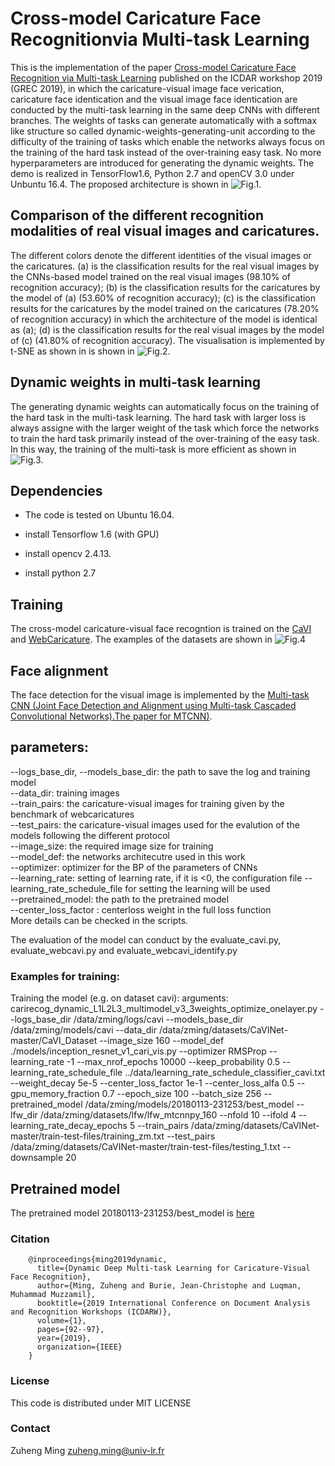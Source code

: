 # Cross-model Caricature Face Recognitionvia Multi-task Learning
This is the implementation of the paper [Cross-model Caricature Face Recognition via Multi-task Learning](https://arxiv.org/pdf/1911.03341.pdf) published on the ICDAR workshop 2019 (GREC 2019), in which the caricature-visual image face verication, caricature face identication and the visual image face identication are conducted by the multi-task learning in the same deep CNNs with different branches. The weights of tasks can generate automatically with  a softmax like structure so called dynamic-weights-generating-unit according to the difficulty of the training of tasks which enable the networks always focus on the training of the hard task instead of the over-training easy task. No more hyperparameters are introduced for generating the dynamic weights. The demo is realized in TensorFlow1.6, Python 2.7 and openCV 3.0 under Unbuntu 16.4. The proposed architecture is shown in ![Fig.1](./figs/Fig0_Fig1.png).

## Comparison of the different recognition modalities of real visual images and caricatures.
The different colors denote the different identities of the visual images or the caricatures. (a) is the classification results for the real visual images by the CNNs-based model trained on the real visual images (98.10\% of recognition accuracy); (b) is the classification results for the caricatures by the model of (a) (53.60\% of recognition accuracy); (c) is the classification results for the caricatures by the model trained on the caricatures (78.20\% of recognition accuracy) in which the architecture of the model is identical as (a); (d) is the classification results for the real visual images by the model of (c) (41.80\% of recognition accuracy). The visualisation is implemented by t-SNE as shown in is shown in ![Fig.2](./figs/github-fig2.png).

## Dynamic weights in multi-task learning
The generating dynamic weights can automatically focus on the training of the hard task in the multi-task learning. The hard task with larger loss is always assigne with the larger weight of the task which force the networks to train the hard task primarily instead of the over-training of the easy task. In this way, the training of the multi-task is more efficient as shown in ![Fig.3](https://github.com/hengxyz/cari-visual-recognition-via-multitask-learning/blob/master/figs/github-dyamicweights.png).


## Dependencies
- The code is tested on Ubuntu 16.04.

- install Tensorflow 1.6 (with GPU)

- install opencv 2.4.13.

- install python 2.7

## Training
The cross-model caricature-visual face recogntion is trained on the  [CaVI](https://lsaiml.github.io/CaVINet/) and [WebCaricature](https://cs.nju.edu.cn/rl/WebCaricature.htm). The examples of the datasets are shown in ![Fig.4](https://github.com/hengxyz/cari-visual-recognition-via-multitask-learning/blob/master/figs/Fig1-caricatures.png)



## Face alignment
The face detection for the visual image is implemented by the [Multi-task CNN (Joint Face Detection and Alignment using Multi-task Cascaded Convolutional Networks).The paper for MTCNN)](https://kpzhang93.github.io/MTCNN_face_detection_alignment/index.html).

## parameters:
--logs_base_dir, --models_base_dir: the path to save the log and training model  
--data_dir: training images  
--train_pairs: the caricature-visual images for training given by the benchmark of webcaricatures  
--test_pairs: the caricature-visual images used for the evalution of the models following the different protocol  
--image_size: the required image size for training  
--model_def: the networks architecutre used in this work  
--optimizer: optimizer for the BP of the parameters of CNNs  
--learning_rate: setting of learning rate, if it is <0, the configuration file --learning_rate_schedule_file for setting the learning will be used  
--pretrained_model: the path to the pretrained model  
--center_loss_factor : centerloss weight in the full loss function  
More details can be checked in the scripts.

The evaluation of the model can conduct by the evaluate_cavi.py, evaluate_webcavi.py and evaluate_webcavi_identify.py

### Examples for training:
Training the model (e.g. on dataset cavi):
arguments: carirecog_dynamic_L1L2L3_multimodel_v3_3weights_optimize_onelayer.py --logs_base_dir /data/zming/logs/cavi --models_base_dir /data/zming/models/cavi --data_dir /data/zming/datasets/CaVINet-master/CaVI_Dataset --image_size 160 --model_def ./models/inception_resnet_v1_cari_vis.py --optimizer RMSProp --learning_rate -1 --max_nrof_epochs 10000 --keep_probability 0.5 --learning_rate_schedule_file ../data/learning_rate_schedule_classifier_cavi.txt --weight_decay 5e-5 --center_loss_factor 1e-1 --center_loss_alfa 0.5 --gpu_memory_fraction 0.7 --epoch_size 100 --batch_size 256 --pretrained_model /data/zming/models/20180113-231253/best_model --lfw_dir /data/zming/datasets/lfw/lfw_mtcnnpy_160 --nfold 10 --ifold 4 --learning_rate_decay_epochs 5 --train_pairs /data/zming/datasets/CaVINet-master/train-test-files/training_zm.txt --test_pairs /data/zming/datasets/CaVINet-master/train-test-files/testing_1.txt --downsample 20


## Pretrained model
The pretrained model 20180113-231253/best_model is [here](https://drive.google.com/drive/folders/1njI3P2OMm34KBDM40tHVYws3Czm4Damg?usp=sharing)


### Citation
        @inproceedings{ming2019dynamic,
          title={Dynamic Deep Multi-task Learning for Caricature-Visual Face Recognition},
          author={Ming, Zuheng and Burie, Jean-Christophe and Luqman, Muhammad Muzzamil},
          booktitle={2019 International Conference on Document Analysis and Recognition Workshops (ICDARW)},
          volume={1},
          pages={92--97},
          year={2019},
          organization={IEEE}
        }

### License
This code is distributed under MIT LICENSE

### Contact
Zuheng Ming
zuheng.ming@univ-lr.fr
